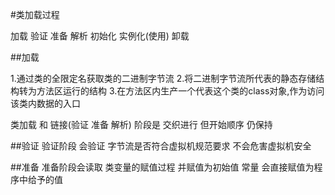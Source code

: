 #类加载过程

加载 验证 准备 解析 初始化 实例化(使用) 卸载
         
##加载

1.通过类的全限定名获取类的二进制字节流
2.将二进制字节流所代表的静态存储结构转为方法区运行的结构
3.在方法区内生产一个代表这个类的class对象,作为访问该类内数据的入口

类加载 和 链接(验证 准备 解析) 阶段是 交织进行 但开始顺序 仍保持

##验证
验证阶段 会验证 字节流是否符合虚拟机规范要求 不会危害虚拟机安全

##准备
准备阶段会读取 类变量的赋值过程 并赋值为初始值 常量 会直接赋值为程序中给予的值